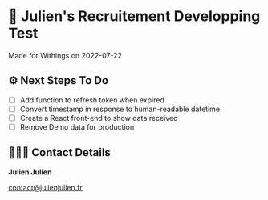 # 💼 Julien's Recruitement Developping Test 
Made for Withings on 2022-07-22

## ⚙️ Next Steps To Do 
- [ ] Add function to refresh token when expired
- [ ] Convert timestamp in response to human-readable datetime
- [ ] Create a React front-end to show data received
- [ ] Remove Demo data for production

## 🧑🏻‍💻 Contact Details 
**Julien Julien**

contact@julienjulien.fr
